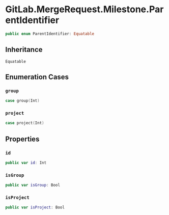 # GitLab.MergeRequest.Milestone.ParentIdentifier

``` swift
public enum ParentIdentifier: Equatable 
```

## Inheritance

`Equatable`

## Enumeration Cases

### `group`

``` swift
case group(Int)
```

### `project`

``` swift
case project(Int)
```

## Properties

### `id`

``` swift
public var id: Int 
```

### `isGroup`

``` swift
public var isGroup: Bool 
```

### `isProject`

``` swift
public var isProject: Bool 
```
